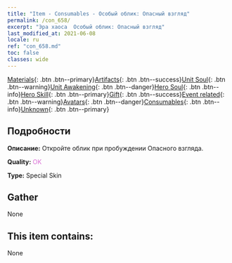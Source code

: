 ```yaml
---
title: "Item - Consumables - Особый облик: Опасный взгляд"
permalink: /con_658/
excerpt: "Эра хаоса  Особый облик: Опасный взгляд"
last_modified_at: 2021-06-08
locale: ru
ref: "con_658.md"
toc: false
classes: wide
---
```

 [Materials](/ItemsRU/){: .btn .btn--primary}[Artifacts](/ItemsRU/Artifacts/){: .btn .btn--success}[Unit Soul](/ItemsRU/UnitSoul/){: .btn .btn--warning}[Unit Awakening](/ItemsRU/UnitAwakening/){: .btn .btn--danger}[Hero Soul](/ItemsRU/HeroSoul/){: .btn .btn--info}[Hero Skill](/ItemsRU/HeroSkill/){: .btn .btn--primary}[Gift](/ItemsRU/Gift/){: .btn .btn--success}[Event related](/ItemsRU/Events/){: .btn .btn--warning}[Avatars](/ItemsRU/Avatars/){: .btn .btn--danger}[Consumables](/ItemsRU/Consumables/){: .btn .btn--info}[Unknown](/ItemsRU/Unknown/){: .btn .btn--primary}

## Подробности
 **Описание:** Откройте облик при пробуждении Опасного взгляда.

 **Quality:** <span style="color: #DA70D6">OK</span>

 **Type:** Special Skin

## Gather

  None

## This item contains:

  None

